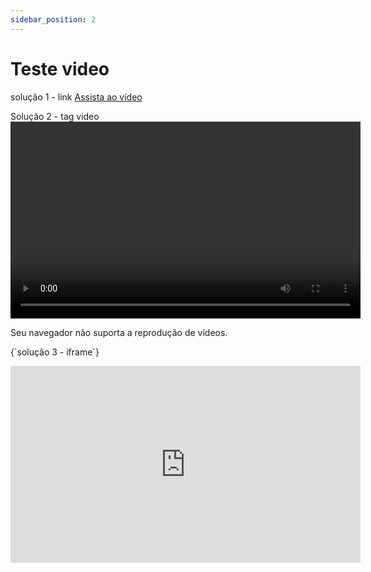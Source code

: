 ```yaml
---
sidebar_position: 2
---
```


# Teste video

solução 1 - link
[Assista ao vídeo](https://www.youtube.com/watch?v=gFJfyHRKaE0)

Solução 2 - tag video
<video width="560" height="315" controls>

  <source src="https://www.youtube.com/embed/gFJfyHRKaE0" type="video/mp4" />
  Seu navegador não suporta a reprodução de vídeos.
</video>

<p>{`solução 3 - iframe`}</p>
<iframe width="560" height="315" src="https://www.youtube.com/embed/gFJfyHRKaE0" title="YouTube video player" frameborder="0" allow="accelerometer; autoplay; clipboard-write; encrypted-media; gyroscope; picture-in-picture; web-share" allowfullscreen></iframe>
